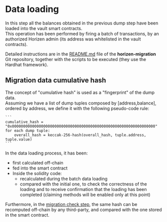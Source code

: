 # Data loading

In this step all the balances obtained in the previous dump step have been loaded into the vault smart contracts.<br/>
This operation has been performed by firing a batch of transactions, by an authorized Horizen admin (its address was whitelisted in the vault contracts).<br/>

Detailed instructions are in the [README.md](https://github.com/HorizenOfficial/horizen-migration/blob/main/erc20-migration/README.md) file of the **horizen-migration** Git repository, together with the scripts to be executed (they use the Hardhat framework).

## Migration data cumulative hash

The concept of "cumulative hash" is used as a "fingerprint" of the dump data.<br/>
Assuming we have a list of dump tuples composed by [address,balance], ordered by address, we define it with the following pseudo-code rule:

    ```
    cumulative_hash = "0x0000000000000000000000000000000000000000000000000000000000000000"
    for each dump tuple:
        overall_hash = keccak-256-hash(overall_hash, tuple.address, tuple.value)
    ```

In the data loading process, it has been:
- first calculated off-chain
- fed into the smart contract
- Inside the solidity code:
    - recalculated during the batch data loading 
    - compared with the initial one, to check the correctness of the loading and to receive confirmation that the loading has been completed (claiming methods will be enabled only at this point)

Furthermore, in the [migration check step](../2-migration/06-migration-check.md), the same hash can be recomputed off-chain by any third-party, and compared with the one stored in the smart contract.


